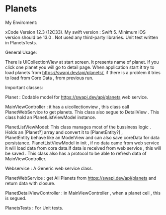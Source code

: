 # Planets

My Enviroment:

xCode Version 12.3 (12C33).
My swift version : Swift 5.
Minimum iOS version should be 13.0 .
Not used any third-party libraries.
Unit test written in PlanetsTests.

General Usage:

There is UICollectionView at start screen. It presents name of planet. If you click one planet you will go to detail page.
When application start it try to load planets from https://swapi.dev/api/planets/, if there is a problem it tries to load from Core Data , from previous run.


Important classes:

Planet : Codable model for https://swapi.dev/api/planets web service.

MainViewController :  it has a uicollectionview , this class call PlanetWebService to get planets. This class also segue to DetailView .
This class hold an PlanetListViewModel instance.

PlanetListViewModel: This class manages most of the bussiness logic . Holds an [Planet?] array and convert it to [PlanetEntity?] ,  
PlanetEntity behave like an ModelView and can also save coreData for data persistance. PlanetListViewModel in init , 
if no data came from web service it will load data from cora data.if data is received from web service , this will be saved . 
This class also has a protocol to be able to refresh data  of  MainViewController.

Webservice : A Generic  web service class.

PlanetWebService : get All Planets from https://swapi.dev/api/planets  and return data with closure.

PlanetDetailViewController : in MainViewController , when a planet cell , this is segued.

PlanetsTests : For Unit tests.

